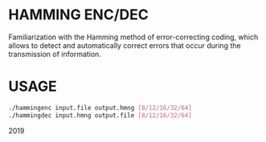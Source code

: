 # HAMMING ENC/DEC

Familiarization with the Hamming method of error-correcting coding, which allows to detect and automatically correct errors that occur during the transmission of information.

# USAGE

```sh
./hammingenc input.file output.hmng [8/12/16/32/64]
./hammingdec input.hmng output.file [8/12/16/32/64]
```

2019
